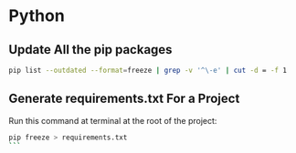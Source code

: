 # Python

## Update All the pip packages

````bash
pip list --outdated --format=freeze | grep -v '^\-e' | cut -d = -f 1  | xargs -n1 pip install -U
````

## Generate requirements.txt For a Project

Run this command at terminal at the root of the project:

````bash
pip freeze > requirements.txt
```